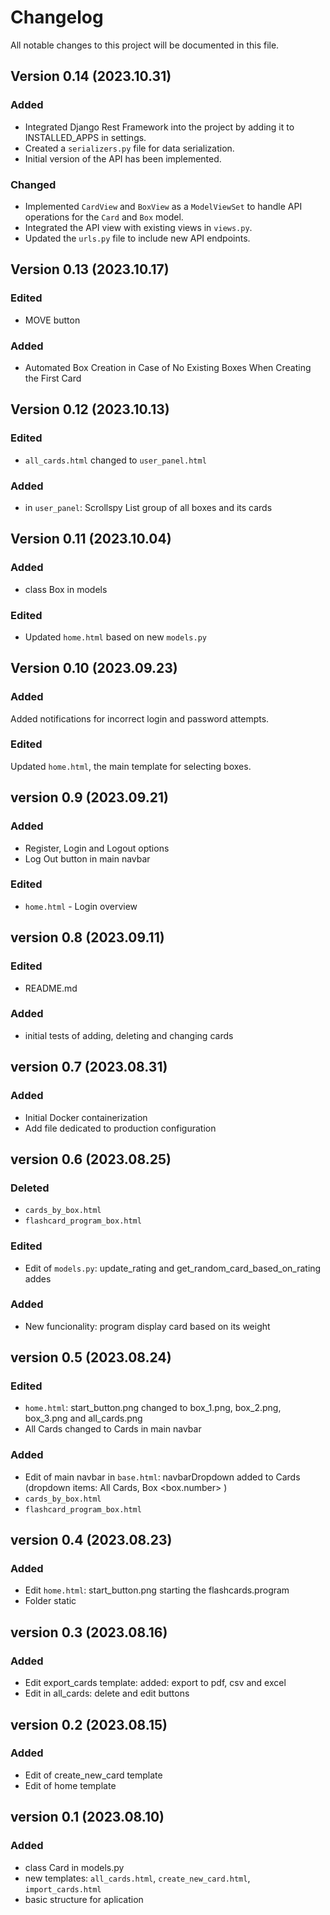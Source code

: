 # Changelog

All notable changes to this project will be documented in this file.


## Version 0.14 (2023.10.31)
### Added
- Integrated Django Rest Framework into the project by adding it to INSTALLED_APPS in settings.
- Created a `serializers.py` file for data serialization.
- Initial version of the API has been implemented.
### Changed
- Implemented `CardView` and `BoxView` as a `ModelViewSet` to handle API operations for the `Card` and `Box` model.
- Integrated the API view with existing views in `views.py`.
- Updated the `urls.py` file to include new API endpoints.

## Version 0.13 (2023.10.17)
### Edited
- MOVE button
### Added
- Automated Box Creation in Case of No Existing Boxes When Creating the First Card

## Version 0.12 (2023.10.13)
### Edited
- `all_cards.html` changed to `user_panel.html`
### Added
- in `user_panel`: Scrollspy List group of all boxes and its cards

## Version 0.11 (2023.10.04)
### Added
- class Box in models
### Edited
- Updated `home.html` based on new `models.py`

## Version 0.10 (2023.09.23)
### Added

Added notifications for incorrect login and password attempts.
### Edited
Updated `home.html`, the main template for selecting boxes.

## version 0.9 (2023.09.21)
### Added
- Register, Login and Logout options
- Log Out button in main navbar
### Edited
- `home.html` - Login overview

## version 0.8 (2023.09.11)
### Edited
- README.md
### Added
- initial tests of adding, deleting and changing cards

## version 0.7 (2023.08.31)
### Added
- Initial Docker containerization
- Add file dedicated to production configuration

## version 0.6 (2023.08.25)
### Deleted
- `cards_by_box.html`
- `flashcard_program_box.html`
### Edited
- Edit of `models.py`: update_rating and get_random_card_based_on_rating addes
### Added
- New funcionality: program display card based on its weight


## version 0.5 (2023.08.24)
### Edited
- `home.html`: start_button.png changed to box_1.png, box_2.png, box_3.png and all_cards.png
- All Cards changed to Cards in main navbar
### Added 
- Edit of main navbar in `base.html`: navbarDropdown added to Cards (dropdown items: All Cards, Box <box.number> )
- `cards_by_box.html` 
- `flashcard_program_box.html`


## version 0.4 (2023.08.23)
### Added 
- Edit `home.html`: start_button.png starting the flashcards.program
- Folder static


## version 0.3 (2023.08.16)
### Added 
- Edit export_cards template: added: export to pdf, csv and excel
- Edit in all_cards: delete and edit buttons


## version 0.2 (2023.08.15)
### Added 
- Edit of create_new_card template 
- Edit of home template 


## version 0.1 (2023.08.10)
### Added
- class Card in models.py
- new templates: `all_cards.html`, `create_new_card.html`, `import_cards.html`
- basic structure for aplication



